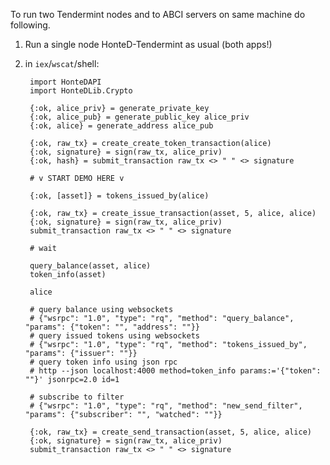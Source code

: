 To run two Tendermint nodes and to ABCI servers on same machine do following.

1. Run a single node HonteD-Tendermint as usual (both apps!)
7. in `iex`/`wscat`/shell:

        import HonteDAPI
        import HonteDLib.Crypto
    
        {:ok, alice_priv} = generate_private_key
        {:ok, alice_pub} = generate_public_key alice_priv
        {:ok, alice} = generate_address alice_pub
        
        {:ok, raw_tx} = create_create_token_transaction(alice)
        {:ok, signature} = sign(raw_tx, alice_priv)
        {:ok, hash} = submit_transaction raw_tx <> " " <> signature
        
        # v START DEMO HERE v
        
        {:ok, [asset]} = tokens_issued_by(alice)
        
        {:ok, raw_tx} = create_issue_transaction(asset, 5, alice, alice)
        {:ok, signature} = sign(raw_tx, alice_priv)
        submit_transaction raw_tx <> " " <> signature
        
        # wait

        query_balance(asset, alice)
        token_info(asset)
        
        alice
        
        # query balance using websockets
        # {"wsrpc": "1.0", "type": "rq", "method": "query_balance", "params": {"token": "", "address": ""}}
        # query issued tokens using websockets
        # {"wsrpc": "1.0", "type": "rq", "method": "tokens_issued_by", "params": {"issuer": ""}}
        # query token info using json rpc
        # http --json localhost:4000 method=token_info params:='{"token": ""}' jsonrpc=2.0 id=1
        
        # subscribe to filter
        # {"wsrpc": "1.0", "type": "rq", "method": "new_send_filter", "params": {"subscriber": "", "watched": ""}}
        
        {:ok, raw_tx} = create_send_transaction(asset, 5, alice, alice)
        {:ok, signature} = sign(raw_tx, alice_priv)
        submit_transaction raw_tx <> " " <> signature
